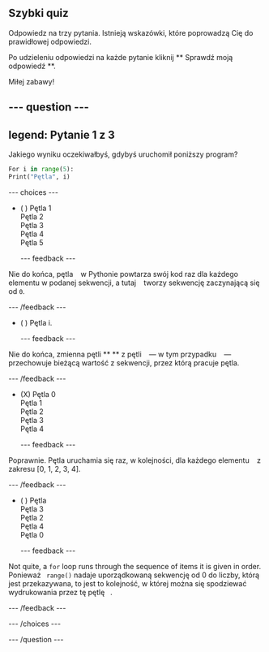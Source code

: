 ## Szybki quiz

Odpowiedz na trzy pytania. Istnieją wskazówki, które poprowadzą Cię do prawidłowej odpowiedzi.

Po udzieleniu odpowiedzi na każde pytanie kliknij ** Sprawdź moją odpowiedź **.

Miłej zabawy!

--- question ---
---
legend: Pytanie 1 z 3
---

Jakiego wyniku oczekiwałbyś, gdybyś uruchomił poniższy program?

```python
For i in range(5):
Print("Pętla", i)
```

--- choices ---

- ( ) Pętla 1 <br> Pętla 2 <br> Pętla 3 <br> Pętla 4 <br> Pętla 5

  --- feedback ---

Nie do końca, pętla ` ` w Pythonie powtarza swój kod raz dla każdego elementu w podanej sekwencji, a tutaj ` ` tworzy sekwencję zaczynającą się od ` 0 `.

  --- /feedback ---

- ( ) Pętla i.

  --- feedback ---

Nie do końca, zmienna pętli ** ** z pętli ` ` — w tym przypadku ` ` — przechowuje bieżącą wartość z sekwencji, przez którą pracuje pętla.

  --- /feedback ---

- (X) Pętla 0 <br> Pętla 1 <br> Pętla 2 <br> Pętla 3 <br> Pętla 4

  --- feedback ---

Poprawnie. Pętla uruchamia się raz, w kolejności, dla każdego elementu ` ` z zakresu [0, 1, 2, 3, 4].

  --- /feedback ---

- ( ) Pętla <br> Pętla 3 <br> Pętla 2 <br> Pętla 4 <br> Pętla 0

  --- feedback ---

Not quite, a `for` loop runs through the sequence of items it is given in order. Ponieważ ` range()` nadaje uporządkowaną sekwencję od 0 do liczby, którą jest przekazywana, to jest to kolejność, w której można się spodziewać wydrukowania przez tę pętlę ` `.

  --- /feedback ---

--- /choices ---

--- /question ---
